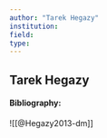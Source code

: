 ```yaml
---
author: "Tarek Hegazy"
institution:
field:
type:
---
```


## Tarek Hegazy
#### Bibliography:

![[@Hegazy2013-dm]]